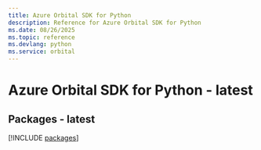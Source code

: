 ```yaml
---
title: Azure Orbital SDK for Python
description: Reference for Azure Orbital SDK for Python
ms.date: 08/26/2025
ms.topic: reference
ms.devlang: python
ms.service: orbital
---
```

# Azure Orbital SDK for Python - latest
## Packages - latest
[!INCLUDE [packages](orbital-index.md)]